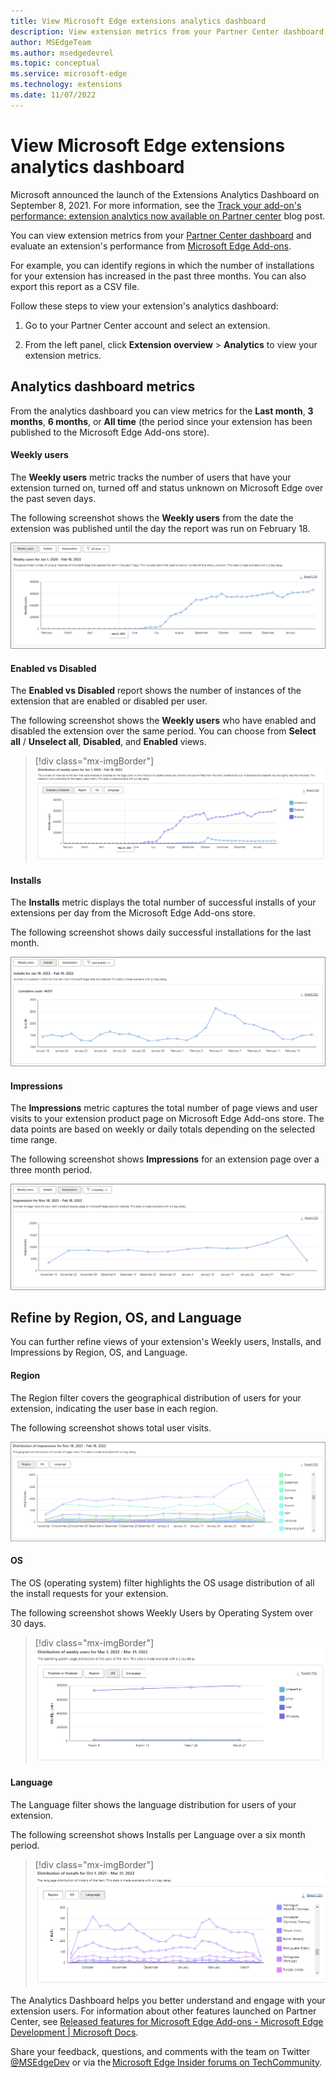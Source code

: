 ```yaml
---
title: View Microsoft Edge extensions analytics dashboard
description: View extension metrics from your Partner Center dashboard and evaluate an extension's performance from Microsoft Edge Add-ons website.
author: MSEdgeTeam
ms.author: msedgedevrel
ms.topic: conceptual
ms.service: microsoft-edge
ms.technology: extensions
ms.date: 11/07/2022
---
```

# View Microsoft Edge extensions analytics dashboard

Microsoft announced the launch of the Extensions Analytics Dashboard on September 8, 2021. For more information, see the [Track your add-on's performance: extension analytics now available on Partner center](https://techcommunity.microsoft.com/t5/articles/track-your-add-on-s-performance-extension-analytics-now/m-p/2733351) blog post.

You can view extension metrics from your [Partner Center dashboard](https://partner.microsoft.com/dashboard/microsoftedge/overview) and evaluate an extension's performance from [Microsoft Edge Add-ons](https://microsoftedge.microsoft.com/addons/Microsoft-Edge-Extensions-Home).

For example, you can identify regions in which the number of installations for your extension has increased in the past three months. You can also export this report as a CSV file.

Follow these steps to view your extension's analytics dashboard:  

1. Go to your Partner Center account and select an extension.

1. From the left panel, click **Extension overview** > **Analytics** to view your extension metrics.


<!-- ====================================================================== -->
## Analytics dashboard metrics

From the analytics dashboard you can view metrics for the **Last month**, **3 months**, **6 months**, or **All time** (the period since your extension has been published to the Microsoft Edge Add-ons store).


<!-- ------------------------------ -->
#### Weekly users

The **Weekly users** metric tracks the number of users that have your extension turned on, turned off and status unknown on Microsoft Edge over the past seven days.

The following screenshot shows the **Weekly users** from the date the extension was published until the day the report was run on February 18.

![Weekly users from the date the extension was published until February 18](./extensions-analytics-images/extensions-analytics-weekly-users.png)


<!-- ------------------------------ -->
#### Enabled vs Disabled

The **Enabled vs Disabled** report shows the number of instances of the extension that are enabled or disabled per user.

The following screenshot shows the **Weekly users** who have enabled and disabled the extension over the same period. You can choose from **Select all** / **Unselect all**, **Disabled**, and **Enabled** views.

> [!div class="mx-imgBorder"]
> ![Weekly users who have enabled and disabled the extension over the selected time period](./extensions-analytics-images/extensions-analytics-enabled-disabled.png)


<!-- ------------------------------ -->
#### Installs

The **Installs** metric displays the total number of successful installs of your extensions per day from the Microsoft Edge Add-ons store.

The following screenshot shows daily successful installations for the last month.

![Installs for your extension over the last month](./extensions-analytics-images/extensions-analytics-weekly-users-installs.png)


<!-- ------------------------------ -->
#### Impressions

The **Impressions** metric captures the total number of page views and user visits to your extension product page on Microsoft Edge Add-ons store. The data points are based on weekly or daily totals depending on the selected time range.

The following screenshot shows **Impressions** for an extension page over a three month period.

![Impressions for your extension over the past 3 months](./extensions-analytics-images/extensions-analytics-weekly-users-impressions.png)



<!-- ====================================================================== -->
## Refine by Region, OS, and Language

You can further refine views of your extension's Weekly users, Installs, and Impressions by Region, OS, and Language.


<!-- ------------------------------ -->
#### Region

The Region filter covers the geographical distribution of users for your extension, indicating the user base in each region.

The following screenshot shows total user visits.

![Geographic distribution by Region for your extension](./extensions-analytics-images/extensions-analytics-filter-region.png)


<!-- ------------------------------ -->
#### OS

The OS (operating system) filter highlights the OS usage distribution of all the install requests for your extension.

The following screenshot shows Weekly Users by Operating System over 30 days.

> [!div class="mx-imgBorder"]
> ![Operation System usage distribution for your extension](./extensions-analytics-images/extension-analytics-weekly-users-filter-os-30-days.png)


<!-- ------------------------------ -->
#### Language

The Language filter shows the language distribution for users of your extension.

The following screenshot shows Installs per Language over a six month period.

> [!div class="mx-imgBorder"]
> ![Language distribution for your extension](./extensions-analytics-images/extension-analytics-installs-filter-language-6-months.png)

The Analytics Dashboard helps you better understand and engage with your extension users. For information about other 
features launched on Partner Center, see [Released features for Microsoft Edge Add-ons - Microsoft Edge Development | Microsoft Docs](/microsoft-edge/extensions-chromium/whats-new/released-features).

Share your feedback, questions, and comments with the team on Twitter [@MSEdgeDev](https://twitter.com/msedgedev/) or via the [Microsoft Edge Insider forums on TechCommunity](https://techcommunity.microsoft.com/t5/articles/manifest-v3-changes-are-now-available-in-microsoft-edge/m-p/1780254).
